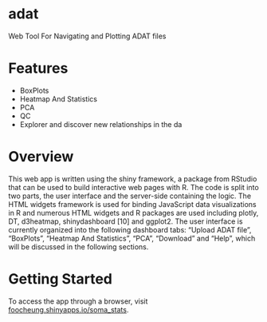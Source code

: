 # adat
Web Tool For Navigating and Plotting ADAT files

# Features
* BoxPlots
* Heatmap And Statistics
* PCA
* QC
* Explorer and discover new relationships in the da
# Overview
This web app is written using the shiny framework, a package from RStudio that can be used to build interactive web pages with R. The code is split into two parts, the user interface and the server-side containing the logic. The HTML widgets framework is used for binding JavaScript data visualizations in R and numerous HTML widgets and R packages are used including plotly, DT, d3heatmap, shinydashboard [10] and ggplot2.
The user interface is currently organized into the following dashboard tabs: “Upload ADAT file”, “BoxPlots”, “Heatmap And Statistics”, “PCA”, “Download” and “Help”, which will be discussed in the following sections.
# Getting Started
To access the app through a browser, visit [foocheung.shinyapps.io/soma_stats](https://foocheung.shinyapps.io/soma_stats/).




